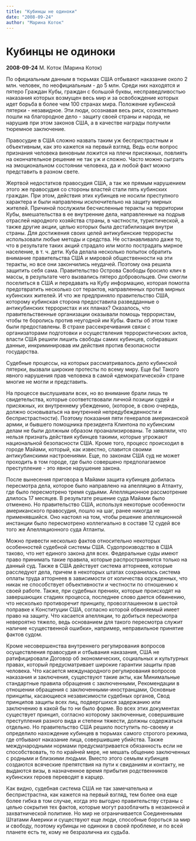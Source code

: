 ```yaml
---
title: "Кубинцы не одиноки"
date: "2008-09-24"
author: "Марина Коток"
---
```


# Кубинцы не одиноки

**2008-09-24** М. Коток (Марина Коток)

По официальным данным в тюрьмах США отбывают наказание около 2 млн. человек, по неофициальным - до 5 млн. Среди них находятся и пятеро Граждан Кубы, граждан с большой буквы, несправедливостью наказания которых возмущен весь мир и за освобождение которых идет борьба в более чем 100 странах мира. Положение кубинской пятерки - незавидное. Эти люди, осознавая весь риск, сознательно пошли на благородное дело - защиту своей страны и народа, не нарушив при этом законов США, а в качестве награды получили тюремное заключение.

Правосудие в США сложно назвать таким уж беспристрастным и объективным, как это кажется на первый взгляд. Ведь если вопрос признания человека виновным ложится на плечи присяжных, повлиять на окончательное решение не так уж и сложно. Часто можно сыграть на эмоциональном состоянии человека, да и любой факт можно представить в разном свете.

Жертвой недостатков правосудия США, а так же прямым нарушением этого же правосудия со стороны властей стали пять кубинских граждан. При этом, действия этих кубинцев не носили преступного характера и были направлены исключительно на защиту мирных жителей. Причиной послужили бесчисленные теракты на территории Кубы, вмешательства в ее внутренние дела, направленные на подрыв отраслей народного хозяйства страны, в частности, туристической, а также другие акции, целью которых была дестабилизация внутри страны. Для достижения своих целей антикубинские террористы использовали любые методы и средства. Не останавливало даже то, что в результате таких акций страдало или могло пострадать мирное население, в т. ч. дети. Куба делала несколько попыток обратить внимание правительства США и мировой общественности на эти теракты, но все они закончились неудачей. Поэтому она решила защитить себя сама. Правительство Острова Свободы бросило клич в массы, в результате чего вызвались пятеро добровольцев. Они смогли поселиться в США и передавать на Кубу информацию, которая помогла предотвратить несколько сот терактов, направленных против мирных кубинских жителей. И что же предприняло правительство США, которому кубинская сторона предоставила разведданные о антикубинских террористах и их планах? Оказалось, что правительственные организации оказывали помощь террористам, чтобы те боролись против неугодной им Кубы. Факты об этом тоже были предоставлены. В страхе рассекречивания связи с организаторами подготовки и осуществления террористических актов, власти США решили лишить свободы самих кубинцев, собиравших данные, инкриминировав им действия против безопасности государства.

Судебные процессы, на которых рассматривалось дело кубинской пятерки, вызвали широкие протесты по всему миру. Еще бы! Такого явного нарушения прав человека в самой «демократической» стране многие не могли и представить.

На процессе выслушивали всех, но во внимание брали лишь те свидетельства, которые соответствовали личной позиции судей и присяжных, их внутреннему убеждению, (которое, в свою очередь, должно основываться на внутренней непредубежденности и беспристрастности). Поэтому показания пяти генералов американской армии, и бывшего помощника президента Клинтона по кубинским делам не были должным образом проанализированы. Те заявляли, что нельзя признать действия кубинцев такими, которые угрожают национальной безопасности США. Кроме того, процесс происходил в городе Майами, который, как известно, славится своими антикубинскими настроениями. Еще, по законам США суд не может проходить в том городе, где было совершено предполагаемое преступление - это явное нарушение закона.

После вынесения приговора в Майами защита кубинцев добилась пересмотра дела, которое было направлено на апелляцию в Атланту, где было пересмотрено тремя судьями. Апелляционное рассмотрение длилось 17 месяцев. В результате решение суда Майами было отменено. Но правительство США, используя некоторые особенности американского правосудия, пошло на шаг, ранее никогда не применявшийся. Оно настоял на том, чтобы решение апелляционной инстанции было пересмотрено коллегиально в составе 12 судей все того же Апелляционного суда Атланты.

Можно привести несколько фактов относительно некоторых особенностей судебной системы США. Судопроизводство в США таково, что нет единого закона для всех. Федеральные суды имеют право принимать такие правила, которые распространяются только на данный суд. Также в США действует система атторнеев, которые расследуют дела, причем в некоторых штатах сохранилась система оплаты труда атторнеев в зависимости от количества осужденных, что никак не способствует объективности и честности по отношению к своей работе. Также, при судебных прениях, которые происходят на завершающих стадиях процесса, последнее слово дается обвинению, что несколько противоречит принципу, провозглашенном в шестой поправке к Конституции США, согласно которой обвиняемый имеет право на защиту. Что касается апелляции, то добиться пересмотра невероятно тяжело, ведь основанием для такого пересмотра служит наличие «существенной ошибки», например, неправильное принятие фактов судом.

Кроме несовершенства внутреннего регулирования вопросов осуществления правосудия и отбывания наказания, США не ратифицировали Договор об экономических, социальных и культурных правах, который предусматривает широкие гарантии защиты прав человека. Что касается международного регулирования вопросов наказания и заключения, существуют такие акты, как Минимальные стандартные правила обращения с заключенными, Рекомендации в отношении обращения с заключенными-иностранцами, Основные принципы, касающиеся независимости судебных органов, Свод принципов защиты всех лиц, подвергшихся задержанию или заключению в какой бы то ни было форме. Во всех этих документах существует принцип, согласно которому заключенные, совершившие преступления разного вида и степени тяжести, должны содержаться отдельно. Но правительство США решило поступить по-своему и определило нахождение кубинцев в тюрьмах самого строгого режима, где отбывают наказание лица, совершившие убийства. Также международными нормами предусматривается обязанность если не способствовать, то по крайней мере, не мешать общению заключенных с родными и близкими людьми. Вместо этого семьям кубинцев создаются всяческие препятствия на пути к свиданиям и контакту, не выдаются визы, в назначенное время прибытия родственников кубинских героев переводят в карцер.

Как видно, судебная система США не так замечательна и беспристрастна, как кажется на первый взгляд, тем более она еще более гибка в том случае, когда это выгодно правительству страны с целью сокрытия тех фактов, которые могут разоблачить в незаконной и захватнической политике. Но мир не ограничивается Соединенными Штатами Америки и существуют еще люди, способные бороться за мир и свободу, поэтому кубинцы не одиноки в своей проблеме, и по всей планете есть те, кому не безразлична их судьба.